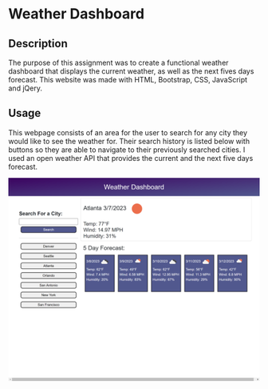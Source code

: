 # Weather Dashboard

## Description

The purpose of this assignment was to create a functional weather dashboard that displays the current weather, as well as the next fives days forecast. This website was made with HTML, Bootstrap, CSS, JavaScript and jQery.

## Usage

This webpage consists of an area for the user to search for any city they would like to see the weather for. Their search history is listed below with buttons so they are able to navigate to their previously searched cities. I used an open weather API that provides the current and the next five days forecast.

![screenshot](./assets/images/weather-dashboard-screenshot-3.png)